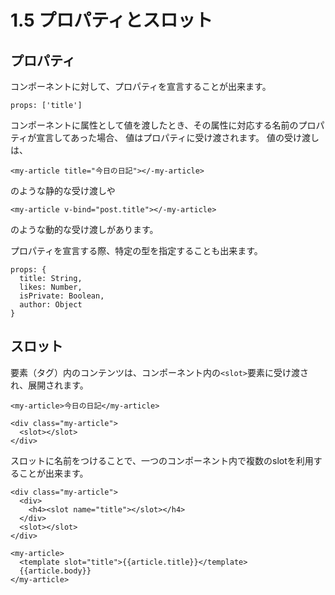 # 1.5 プロパティとスロット

## プロパティ
コンポーネントに対して、プロパティを宣言することが出来ます。
```
props: ['title']
```

コンポーネントに属性として値を渡したとき、その属性に対応する名前のプロパティが宣言してあった場合、
値はプロパティに受け渡されます。
値の受け渡しは、
```
<my-article title="今日の日記"></-my-article>
```
のような静的な受け渡しや

```
<my-article v-bind="post.title"></-my-article>
```
のような動的な受け渡しがあります。

プロパティを宣言する際、特定の型を指定することも出来ます。

```
props: {
  title: String,
  likes: Number,
  isPrivate: Boolean,
  author: Object
}
```


## スロット

要素（タグ）内のコンテンツは、コンポーネント内の```<slot>```要素に受け渡され、展開されます。

```
<my-article>今日の日記</my-article>
```

```
<div class="my-article">
  <slot></slot>
</div>
```

スロットに名前をつけることで、一つのコンポーネント内で複数のslotを利用することが出来ます。

```
<div class="my-article">
  <div>
    <h4><slot name="title"></slot></h4>
  </div>
  <slot></slot>
</div>
```

```
<my-article>
  <template slot="title">{{article.title}}</template>
  {{article.body}}
</my-article>

```
